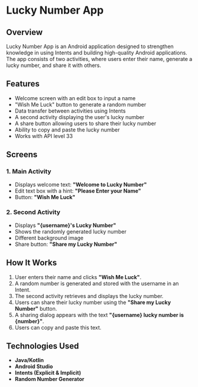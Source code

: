 # Lucky Number App

## Overview
Lucky Number App is an Android application designed to strengthen knowledge in using Intents and building high-quality Android applications. The app consists of two activities, where users enter their name, generate a lucky number, and share it with others.

## Features
- Welcome screen with an edit box to input a name
- "Wish Me Luck" button to generate a random number
- Data transfer between activities using Intents
- A second activity displaying the user's lucky number
- A share button allowing users to share their lucky number
- Ability to copy and paste the lucky number
- Works with API level 33

## Screens
### 1. Main Activity
- Displays welcome text: **"Welcome to Lucky Number"**
- Edit text box with a hint: **"Please Enter your Name"**
- Button: **"Wish Me Luck"**

### 2. Second Activity
- Displays **"{username}'s Lucky Number"**
- Shows the randomly generated lucky number
- Different background image
- Share button: **"Share my Lucky Number"**

## How It Works
1. User enters their name and clicks **"Wish Me Luck"**.
2. A random number is generated and stored with the username in an Intent.
3. The second activity retrieves and displays the lucky number.
4. Users can share their lucky number using the **"Share my Lucky Number"** button.
5. A sharing dialog appears with the text **"{username} lucky number is {number}"**.
6. Users can copy and paste this text.

## Technologies Used
- **Java/Kotlin**
- **Android Studio**
- **Intents (Explicit & Implicit)**
- **Random Number Generator**
